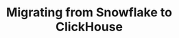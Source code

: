 ---
sidebar_label: 'SQL translation reference'
slug: /migrations/snowflake-translation-reference
description: 'SQL translation reference'
keywords: ['Snowflake']
title: 'Migrating from Snowflake to ClickHouse'
show_related_blogs: true
---